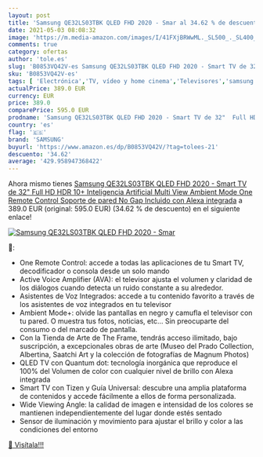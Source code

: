 ```yaml
---
layout: post
title: 'Samsung QE32LS03TBK QLED FHD 2020 - Smar al 34.62 % de descuento'
date: 2021-05-03 08:08:32
image: 'https://m.media-amazon.com/images/I/41FXjBRWwML._SL500_._SL400_.jpg'
comments: true
category: ofertas
author: 'tole.es'
slug: 'B0853VQ42V-es Samsung QE32LS03TBK QLED FHD 2020 - Smart TV de 32" Full...'
sku: 'B0853VQ42V-es'
tags: [ 'Electrónica','TV, vídeo y home cinema','Televisores','samsung','smart','tv', ]
actualPrice: 389.0 EUR
currency: EUR
price: 389.0
comparePrice: 595.0 EUR
prodname: 'Samsung QE32LS03TBK QLED FHD 2020 - Smart TV de 32"  Full HD  HDR 10+  Inteligencia Artificial  Multi View  Ambient Mode  One Remote Control  Soporte de pared No Gap Incluido  con Alexa integrada'
country: 'es'
flag: '🇪🇸'
brand: 'SAMSUNG'
buyurl: 'https://www.amazon.es/dp/B0853VQ42V/?tag=tolees-21'
descuento: '34.62'
average: '429.958947368422'
---
```


Ahora mismo tienes [Samsung QE32LS03TBK QLED FHD 2020 - Smart TV de 32"  Full HD  HDR 10+  Inteligencia Artificial  Multi View  Ambient Mode  One Remote Control  Soporte de pared No Gap Incluido  con Alexa integrada](https://www.amazon.es/dp/B0853VQ42V/?tag=tolees-21) a 389.0 EUR (original: 595.0 EUR) (34.62 %  de descuento) en el siguiente enlace!

[![Samsung QE32LS03TBK QLED FHD 2020 - Smar](https://m.media-amazon.com/images/I/41FXjBRWwML._SL500_._SL400_.jpg)](https://www.amazon.es/dp/B0853VQ42V/?tag=tolees-21)

🔎:

- One Remote Control: accede a todas las aplicaciones de tu Smart TV, decodificador o consola desde un solo mando
- Active Voice Amplifier (AVA): el televisor ajusta el volumen y claridad de los diálogos cuando detecta un ruido constante a su alrededor.
- Asistentes de Voz Integrados: accede a tu contenido favorito a través de los asistentes de voz integrados en tu televisor
- Ambient Mode+: olvide las pantallas en negro y camufla el televisor con tu pared. O muestra tus fotos, noticias, etc... Sin preocuparte del consumo o del marcado de pantalla.
- Con la Tienda de Arte de The Frame, tendrás acceso ilimitado, bajo suscripción, a excepcionales obras de arte (Museo del Prado Collection, Albertina, Saatchi Art y la colección de fotografías de Magnum Photos)
- QLED TV con Quantum dot: tecnología inorgánica que reproduce el 100% del Volumen de color con cualquier nivel de brillo con Alexa integrada
- Smart TV con Tizen y Guía Universal: descubre una amplia plataforma de contenidos y accede fácilmente a ellos de forma personalizada.
- Wide Viewing Angle: la calidad de imagen e intensidad de los colores se mantienen independientemente del lugar donde estés sentado
- Sensor de iluminación y movimiento para ajustar el brillo y color a las condiciones del entorno

[🛒 Visítala!!!](https://www.amazon.es/dp/B0853VQ42V/?tag=tolees-21)
